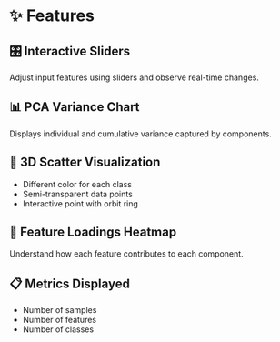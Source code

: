 # ✨ Features

## 🎛️ Interactive Sliders
Adjust input features using sliders and observe real-time changes.

## 📊 PCA Variance Chart
Displays individual and cumulative variance captured by components.

## 🎨 3D Scatter Visualization
- Different color for each class
- Semi-transparent data points
- Interactive point with orbit ring

## 🔬 Feature Loadings Heatmap
Understand how each feature contributes to each component.

## 📋 Metrics Displayed
- Number of samples
- Number of features
- Number of classes
